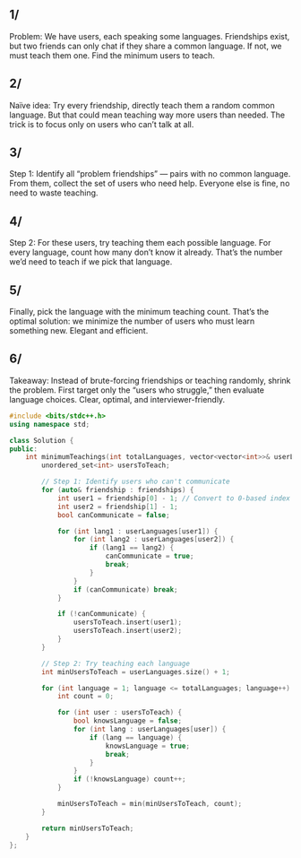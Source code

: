 ## 1/
Problem: We have users, each speaking some languages. Friendships exist, but two friends can only chat if they share a common language. If not, we must teach them one. Find the minimum users to teach.

## 2/
Naïve idea: Try every friendship, directly teach them a random common language. But that could mean teaching way more users than needed. The trick is to focus only on users who can’t talk at all.

## 3/
Step 1: Identify all “problem friendships” — pairs with no common language. From them, collect the set of users who need help. Everyone else is fine, no need to waste teaching.

## 4/
Step 2: For these users, try teaching them each possible language. For every language, count how many don’t know it already. That’s the number we’d need to teach if we pick that language.

## 5/
Finally, pick the language with the minimum teaching count. That’s the optimal solution: we minimize the number of users who must learn something new. Elegant and efficient.

## 6/
Takeaway: Instead of brute-forcing friendships or teaching randomly, shrink the problem. First target only the “users who struggle,” then evaluate language choices. Clear, optimal, and interviewer-friendly.

```cpp
#include <bits/stdc++.h>
using namespace std;

class Solution {
public:
    int minimumTeachings(int totalLanguages, vector<vector<int>>& userLanguages, vector<vector<int>>& friendships) {
        unordered_set<int> usersToTeach;

        // Step 1: Identify users who can't communicate
        for (auto& friendship : friendships) {
            int user1 = friendship[0] - 1; // Convert to 0-based index
            int user2 = friendship[1] - 1;
            bool canCommunicate = false;

            for (int lang1 : userLanguages[user1]) {
                for (int lang2 : userLanguages[user2]) {
                    if (lang1 == lang2) {
                        canCommunicate = true;
                        break;
                    }
                }
                if (canCommunicate) break;
            }

            if (!canCommunicate) {
                usersToTeach.insert(user1);
                usersToTeach.insert(user2);
            }
        }

        // Step 2: Try teaching each language
        int minUsersToTeach = userLanguages.size() + 1;

        for (int language = 1; language <= totalLanguages; language++) {
            int count = 0;

            for (int user : usersToTeach) {
                bool knowsLanguage = false;
                for (int lang : userLanguages[user]) {
                    if (lang == language) {
                        knowsLanguage = true;
                        break;
                    }
                }
                if (!knowsLanguage) count++;
            }

            minUsersToTeach = min(minUsersToTeach, count);
        }

        return minUsersToTeach;
    }
};
```
